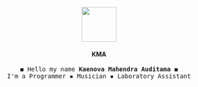 <p align="center">
  <img src="https://cdn.discordapp.com/attachments/829581469936386079/830470865190912081/K-Gif.gif" height="80px">
</p>

<h4 align="center"><sanp>KMA</samp></h4>
<p align="center"><samp>
◼ Hello my name <b>Kaenova Mahendra Auditama ◼</b>
<br> 
I'm a Programmer ▪ Musician ▪ Laboratory Assistant</samp></p>
